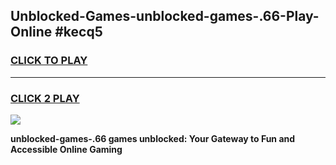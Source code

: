 
## Unblocked-Games-unblocked-games-.66-Play-Online #kecq5
<h3>
<a href="https://news.freeplayer.one?title=unblocked-games-.66&ref=3">CLICK TO PLAY</a></h3>
<hr>

<h3>
<a href="https://news.freeplayer.one?title=unblocked-games-.66&ref=3">CLICK 2 PLAY</a>
  
</h3>

<a href="https://news.freeplayer.one?title=unblocked-games-.66&ref=3"><img src="https://clearcache.store/games.png"></a>


**unblocked-games-.66 games unblocked: Your Gateway to Fun and Accessible Online Gaming**
